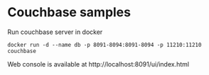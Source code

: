 # Couchbase samples
Run couchbase server in docker
````
docker run -d --name db -p 8091-8094:8091-8094 -p 11210:11210 couchbase
````

Web console is available at http://localhost:8091/ui/index.html

